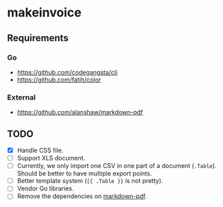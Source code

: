 # makeinvoice

## Requirements

### Go

* https://github.com/codegangsta/cli
* https://github.com/fatih/color

### External

* https://github.com/alanshaw/markdown-pdf

## TODO

- [x] Handle CSS file.
- [ ] Support XLS document.
- [ ] Currently, we only import one CSV in one part of a document (`.Table`). Should be better to have multiple export points.
- [ ] Better template system (`{{ .Table }}` is not pretty).
- [ ] Vendor Go libraries.
- [ ] Remove the dependencies on [markdown-pdf](https://github.com/alanshaw/markdown-pdf).
